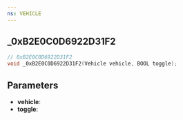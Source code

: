 ```yaml
---
ns: VEHICLE
---
```

## _0xB2E0C0D6922D31F2

```c
// 0xB2E0C0D6922D31F2
void _0xB2E0C0D6922D31F2(Vehicle vehicle, BOOL toggle);
```


## Parameters
* **vehicle**: 
* **toggle**: 

